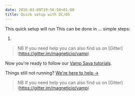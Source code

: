 ```yaml
---
date: 2016-03-09T19:56:50+01:00
title: Quick setup with DC/OS
---
```


This quick setup will run 
This can be done in ... simple steps:

1. 

> NB If you need help you can also find us on [Gitter] (https://gitter.im/magneticio/vamp)

 

Now you're ready to follow our [Vamp Sava tutorials](/deploy-your-first-blueprint/).

Things still not running? [We're here to help →](https://github.com/magneticio/vamp/issues)

> NB If you need help you can also find us on [Gitter] (https://gitter.im/magneticio/vamp)